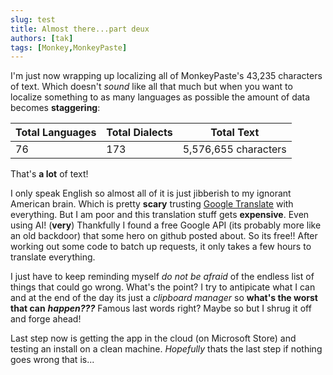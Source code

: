 ```yaml
---
slug: test
title: Almost there...part deux
authors: [tak]
tags: [Monkey,MonkeyPaste]
---
```


I'm just now wrapping up localizing all of MonkeyPaste's 43,235 characters of text. Which doesn't *sound*
like all that much but when you want to localize something to as many languages as possible the amount of data becomes **staggering**:

|Total Languages|Total Dialects|Total Text|
|---|---|---|
|76|173|5,576,655 characters|

That's **a lot** of text! 

I only speak English so almost all of it is just jibberish to my ignorant American brain. Which is pretty **scary** trusting [Google Translate](https://translate.google.com) with everything. But I am poor and this translation stuff gets **expensive**. Even using AI! (**very**) Thankfully  I found a free Google API (its probably more like an old backdoor) that some hero on github posted about. So its free!! After working out some code to batch up requests, it only takes a few hours to translate everything.

I just have to keep reminding myself *do not be afraid* of the endless list of things that could go wrong. What's the point? I try to antipicate what I can and at the end of the day its just a *clipboard manager* so **what's the worst that can** ***happen???*** Famous last words right? Maybe so but I shrug it off and forge ahead!

Last step now is getting the app in the cloud (on Microsoft Store) and testing an install on a clean machine. *Hopefully* thats the last step if nothing goes wrong that is...

